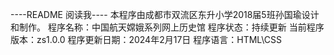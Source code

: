 ----README 阅读我----
本程序由成都市双流区东升小学2018届5班孙国瑜设计和制作。
程序名称：中国航天嫦娥系列网上历史馆
程序状态：持续更新
当前程序版本：zs1.0.0
程序更新日期：2024年2月17日
程序语言：HTML\CSS
